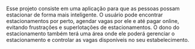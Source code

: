 Esse projeto consiste em uma aplicação para que as pessoas possam estacionar de forma mais inteligente. O usuário pode encontrar estacionamentos por perto, agendar vagas por ele e até pagar online, evitando frustrações e superlotações de estacionamentos.
O dono do estacionamento também terá uma área onde ele poderá gerenciar o estacionamento e controlar as vagas disponíveis no seu estabelecimento.


  
